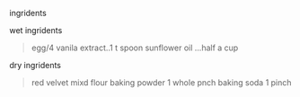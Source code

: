  ingridents

 wet ingridents

> egg/4
>vanila extract..1 t spoon
>sunflower oil ...half a cup

dry ingridents

> red velvet mixd flour
>baking powder 1 whole pnch
>baking soda 1 pinch